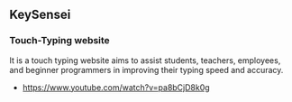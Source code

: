 ## KeySensei
### Touch-Typing website
It is a  touch typing website aims to assist students, teachers, employees, and beginner programmers in improving their typing speed and accuracy.

- https://www.youtube.com/watch?v=pa8bCjD8k0g
